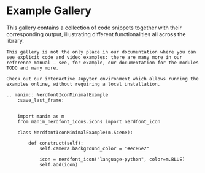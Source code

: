 # Example Gallery

This gallery contains a collection of code snippets together with their corresponding output, illustrating different 
functionalities all across the library.

```{tip}
This gallery is not the only place in our documentation where you can see explicit code and video examples: there are many more in our reference manual – see, for example, our documentation for the modules TODO and many more.

Check out our interactive Jupyter environment which allows running the examples online, without requiring a local installation.
```

```{eval-rst}
.. manim:: NerdfontIconMinimalExample
    :save_last_frame:
    
    
    import manim as m
    from manim_nerdfont_icons.icons import nerdfont_icon

    class NerdfontIconMinimalExample(m.Scene):

        def construct(self):
            self.camera.background_color = "#ece6e2"
            
            icon = nerdfont_icon("language-python", color=m.BLUE)
            self.add(icon)
    
```




